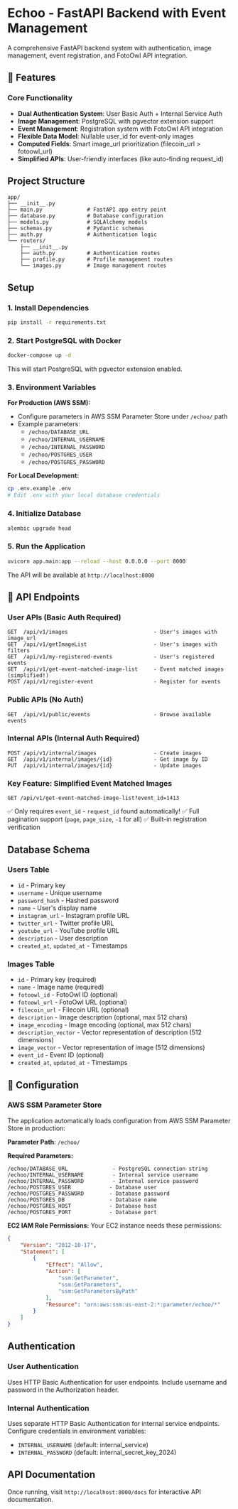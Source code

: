 # Echoo - FastAPI Backend with Event Management

A comprehensive FastAPI backend system with authentication, image management, event registration, and FotoOwl API integration.

## 🌟 Features

### Core Functionality
- **Dual Authentication System**: User Basic Auth + Internal Service Auth
- **Image Management**: PostgreSQL with pgvector extension support
- **Event Management**: Registration system with FotoOwl API integration
- **Flexible Data Model**: Nullable user_id for event-only images
- **Computed Fields**: Smart image_url prioritization (filecoin_url > fotoowl_url)
- **Simplified APIs**: User-friendly interfaces (like auto-finding request_id)

## Project Structure

```
app/
├── __init__.py
├── main.py              # FastAPI app entry point
├── database.py          # Database configuration
├── models.py            # SQLAlchemy models
├── schemas.py           # Pydantic schemas
├── auth.py              # Authentication logic
└── routers/
    ├── __init__.py
    ├── auth.py          # Authentication routes
    ├── profile.py       # Profile management routes
    └── images.py        # Image management routes
```

## Setup

### 1. Install Dependencies

```bash
pip install -r requirements.txt
```

### 2. Start PostgreSQL with Docker

```bash
docker-compose up -d
```

This will start PostgreSQL with pgvector extension enabled.

### 3. Environment Variables

**For Production (AWS SSM):**
- Configure parameters in AWS SSM Parameter Store under `/echoo/` path
- Example parameters:
  - `/echoo/DATABASE_URL`
  - `/echoo/INTERNAL_USERNAME` 
  - `/echoo/INTERNAL_PASSWORD`
  - `/echoo/POSTGRES_USER`
  - `/echoo/POSTGRES_PASSWORD`

**For Local Development:**
```bash
cp .env.example .env
# Edit .env with your local database credentials
```

### 4. Initialize Database

```bash
alembic upgrade head
```

### 5. Run the Application

```bash
uvicorn app.main:app --reload --host 0.0.0.0 --port 8000
```

The API will be available at `http://localhost:8000`

## 🚀 API Endpoints

### User APIs (Basic Auth Required)
```
GET  /api/v1/images                           - User's images with image_url
GET  /api/v1/getImageList                     - User's images with filters
GET  /api/v1/my-registered-events             - User's registered events
GET  /api/v1/get-event-matched-image-list     - Event matched images (simplified!)
POST /api/v1/register-event                   - Register for events
```

### Public APIs (No Auth)
```
GET  /api/v1/public/events                    - Browse available events
```

### Internal APIs (Internal Auth Required)
```
POST /api/v1/internal/images                  - Create images
GET  /api/v1/internal/images/{id}             - Get image by ID
PUT  /api/v1/internal/images/{id}             - Update images
```

### Key Feature: Simplified Event Matched Images
```http
GET /api/v1/get-event-matched-image-list?event_id=1413
```
✅ Only requires `event_id` - `request_id` found automatically!
✅ Full pagination support (`page`, `page_size`, `-1` for all)
✅ Built-in registration verification

## Database Schema

### Users Table
- `id` - Primary key
- `username` - Unique username
- `password_hash` - Hashed password
- `name` - User's display name
- `instagram_url` - Instagram profile URL
- `twitter_url` - Twitter profile URL  
- `youtube_url` - YouTube profile URL
- `description` - User description
- `created_at`, `updated_at` - Timestamps

### Images Table
- `id` - Primary key (required)
- `name` - Image name (required)
- `fotoowl_id` - FotoOwl ID (optional)
- `fotoowl_url` - FotoOwl URL (optional)
- `filecoin_url` - Filecoin URL (optional)
- `description` - Image description (optional, max 512 chars)
- `image_encoding` - Image encoding (optional, max 512 chars)
- `description_vector` - Vector representation of description (512 dimensions)
- `image_vector` - Vector representation of image (512 dimensions)
- `event_id` - Event ID (optional)
- `created_at`, `updated_at` - Timestamps

## 🔧 Configuration

### AWS SSM Parameter Store
The application automatically loads configuration from AWS SSM Parameter Store in production:

**Parameter Path**: `/echoo/`

**Required Parameters:**
```
/echoo/DATABASE_URL              - PostgreSQL connection string
/echoo/INTERNAL_USERNAME         - Internal service username
/echoo/INTERNAL_PASSWORD         - Internal service password
/echoo/POSTGRES_USER            - Database user
/echoo/POSTGRES_PASSWORD        - Database password
/echoo/POSTGRES_DB              - Database name
/echoo/POSTGRES_HOST            - Database host
/echoo/POSTGRES_PORT            - Database port
```

**EC2 IAM Role Permissions:**
Your EC2 instance needs these permissions:
```json
{
    "Version": "2012-10-17",
    "Statement": [
        {
            "Effect": "Allow",
            "Action": [
                "ssm:GetParameter",
                "ssm:GetParameters",
                "ssm:GetParametersByPath"
            ],
            "Resource": "arn:aws:ssm:us-east-2:*:parameter/echoo/*"
        }
    ]
}
```

## Authentication

### User Authentication
Uses HTTP Basic Authentication for user endpoints. Include username and password in the Authorization header.

### Internal Authentication
Uses separate HTTP Basic Authentication for internal service endpoints. Configure credentials in environment variables:
- `INTERNAL_USERNAME` (default: internal_service)
- `INTERNAL_PASSWORD` (default: internal_secret_key_2024)

## API Documentation

Once running, visit `http://localhost:8000/docs` for interactive API documentation.